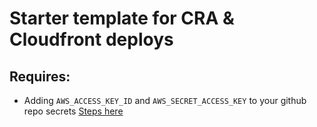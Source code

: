 # Starter template for CRA & Cloudfront deploys

## Requires:
 - Adding `AWS_ACCESS_KEY_ID` and `AWS_SECRET_ACCESS_KEY` to your github repo secrets [Steps here](https://docs.github.com/en/free-pro-team@latest/actions/reference/encrypted-secrets)
